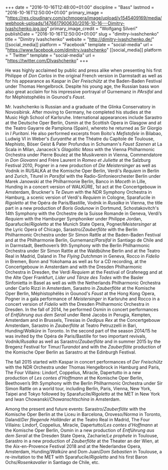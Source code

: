 +++
date = "2016-10-16T12:48:00+01:00"
discipline = "Bass"
lastmod = "2016-10-16T12:50:00+01:00"
primary_image = "https://res.cloudinary.com/schmopera/image/upload/v1545409169/media/webhook-uploads/1476617900630/2016-10-16---Dimitry-Ivashchenko.jpg.jpg"
primary_image_credit = "Wolfgang Silveri"
publishDate = "2016-10-16T12:50:00+01:00"
slug = "dimitry-ivashchenko"
title = "Dimitry Ivashchenko"
website = "http://dimitry-ivashchenko.de/"
[[social_media]]
platform = "Facebook"
template = "social-media"
url = "https://www.facebook.com/dimitry.ivashchenko"
[[social_media]]
platform = " Twitter"
template = "social-media"
url = "https://twitter.com/DIvashchenko"
+++

He was highly acclaimed by public and press alike when presenting his first Philippe of *Don Carlos* in the original French version in Darmstadt as well as for his appearance as Kaspar in *Der Freischütz* at the Baden-Baden Festival under Thomas Hengelbrock. Despite his young age, the Russian bass won also great acclaim for his impressive portrayal of Gurnemanz in *PArsifal* and for Méphistophélès in Gounod's *Faust*.

Mr. Ivashchenko is Russian and a graduate of the Glinka Conservatory in Novosibirsk. After moving to Germany, he completed his studies at the Music High School of Karlsruhe. International appearances include Sarastro at the Deutsche Oper Berlin, Osmin at the Scottish Opera in Glasgow and at the Teatro Gayarre de Pamplona (Spain), whereto he returned as Sir Giorgio in *I Puritani*. He also performed excerpts from Boito's *Mefistofele* in Bilabao, Ludwig VI in Weber's *Euryanthe* at the Théatre du Capitole de Toulouse, Mephisto, Böser Geist & Pater
Profundus in Schumann's *Faust Szenen* at La Scala in Milan, Janaceck's *Glagolitic Mass* with the Vienna Philharmonic Orchestra under Pierre Boulez at the Musikverein in Vienna, Commendatore in *Don Giovanni* and Frère Laurent in *Romeo et Juliette* at the Salzburg Festival 2010, Pogner in a new production of *Die Meistersinger* as well as Vodnik in RUSALKA at the Komische Oper Berlin, Verdi's *Requiem* in Berlin and Zurich, Titurel in *Parsifal* with the Radio-Sinfonieorchester Berlin under Marek Janowski at the Philharmonie Berlin, Banco in *Maceth* in Lille, Hunding in a concert version of WALKÜRE, 1st act at the Concertgebouw in Amsterdam, Bruckner's *Te Deum* with the NDR Symphony Orchestra in Hamburg, a scenic version of Verdi's *Requiem* in Cologne, Sparafucile in *Rigoletto* at the Opéra de Paris/Bastille, Vodnik in *Rusalka* in Vienna, the title part in a new production of *Boris Godunow* in Dortmund, Schostakovitch's 14th Symphony with the Orchestre de la Suisse Romande in Geneva, Verdi’s *Requiem* with the Hamburger Symphoniker under Philippe Jordan, Sparafucile/*Rigoletto* at the Munich State Opera, Pogner/*Meistersinger* at the Lyric Opera of Chicago,
Sarastro/*Zauberflöte* with the Berlin Philharmonic Orchestra under Sir Simon Rattle at the Baden-Baden Festival and at the Philharmonie Berlin, Gurnemanz/*Parsifal* in Santiago de Chile and in Darmstadt, Beethoven’s 9th Symphony with the Berlin Philharmonic Orchestra under Sir Simon Rattle at the Waldbühne Berlin and at the Teatro Real in Madrid, Daland in *The Flying Dutchman* in Geneva, Rocco in *Fidelio* in Bremen, Bonn and Yokohama as well as for a CD recording, at the Concertgebouw in Amsterdam and with the Dresden Philharmonic Orchestra in Dresden, the Verdi *Requiem* at the Festival of Grafenegg and at the Alte Oper Frankfurt, *Lider und Tänze des Todes* with the Basler Sinfonietta in Basel as well as with the Netherlands Philharmonic Orchestra under Carlo Rizzi in Amsterdam, Sarastro in *Zauberflöte* at the Komische Oper Berlin, Méphistophélès in Gounod's *Faust* at the Hong Kong Opera, Pogner in a gala performance of *Meistersinger* in Karlsruhe and Rocco in a concert version of *Fidelio* with the Dresden Philharmonic Orchestra in Dresden. In the fall of 2014, he performed Osmin in concert performances of *Entführung aus dem Serail* under René Jacobs in Perugia, Kempten, Amsterdam and in Brussels, Tiresias in *Oedipus Rex* at the Concertgebouw Amsterdam, Sarastro in *Zauberflöte* at Teatro Petruzzelli in Bari, Hunding/*Walküre* in Toronto. In the second part of the season 2014/15 he was invited by the Opéra de Paris/Bastille for two important revivals, Vodnik/*Rusalka* as well as Sarastro/*Zauberflöte* and in summer 2015 by the Bregenz Festival for Timur/*Turandot* and with the *Zauberflöte* production of the Komische Oper Berlin as Sarastro at the Edinburgh Festival.

The fall 2015 started with Kaspar in concert performances of *Der Freischütz* with the NDR Orchestra under Thomas Hengelbrock in Hamburg and Paris, The Four Villains: Lindorf, Coppelius, Miracle, Dapertutto in a new production of *Les contes d'Hoffmann* at the Komische Oper Berlin, Beethoven’s 9th Symphony with the Berlin Philharmonic Orchestra under Sir Simon Rattle on a world tour, including Berlin, Paris, Vienna, New York, Taipei and Tokyo followed by Sparafucile/*Rigoletto* at the MET in New York and Iwan Chowanski/*Chowanschtschina* in Amsterdam.

Among the present and future events: Sarastro/*Zauberflöte* with the Komische Oper Berlin at the Liceu in Barcelona, Oroveso/*Norma* in Toronto, Daland/*Der fliegende Holländer* at the Teatro Real in Madrid, The Four Villains: Lindorf, Coppelius, Miracle, Dapertutto/*Les contes d'Hoffmann* at the Komische Oper Berlin, Osmin in a new production of *Entführung aus dem Serail* at the Dresden State Opera, Zacharie/*Le prophete* in Toulouse, Sarastro in a new production of *Zauberflöte* at the Theater an der Wien, at the Aix-en-Provence Festival 2018 and
at the Nederlandse Opera, Amsterdam, Hunding/*Walküre* and Dom Juan/*Dom Sebastien* in Toulouse, a re-invitation to the MET with Sparafucile/*Rigoletto* and his first Baron Ochs/*Rosenkavalier* in Santiago de Chile, etc.
